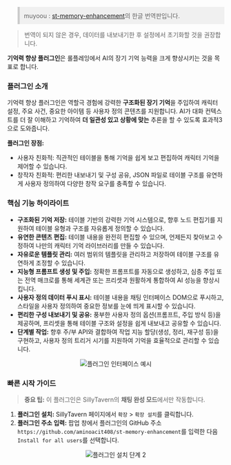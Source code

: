 <div align="left">
<blockquote style="background-color:#f0f0f0; border-left: 5px solid #ccc; padding: 10px;">
    muyoou : <a href="https://github.com/muyoou/st-memory-enhancement/tree/master">st-memory-enhancement</a>의 한글 번역판입니다. 
</blockquote>

<blockquote>
    번역이 되지 않은 경우, 데이터를 내보내기한 후 설정에서 초기화할 것을 권장합니다.
</blockquote>
    
<b>기억력 향상 플러그인</b>은 롤플레잉에서 AI의 장기 기억 능력을 크게 향상시키는 것을 목표로 합니다.

<h3>플러그인 소개</h3>
기억력 향상 플러그인은 역할극 경험에 강력한 <b>구조화된 장기 기억</b>을 주입하여 캐릭터 설정, 주요 사건, 중요한 아이템 등 사용자 정의 콘텐츠를 지원합니다. AI가 대화 컨텍스트를 더 잘 이해하고 기억하여 <b>더 일관성 있고 상황에 맞는</b> 추론을 할 수 있도록 효과적3으로 도와줍니다.

<b>플러그인 장점:</b>
<ul>
    <li>사용자 친화적: 직관적인 테이블을 통해 기억을 쉽게 보고 편집하여 캐릭터 기억을 제어할 수 있습니다.</li>
    <li>창작자 친화적: 편리한 내보내기 및 구성 공유, JSON 파일로 테이블 구조를 유연하게 사용자 정의하여 다양한 창작 요구를 충족할 수 있습니다.</li>
</ul>

<h3>핵심 기능 하이라이트</h3>
<ul>
    <li><b>구조화된 기억 저장:</b> 테이블 기반의 강력한 기억 시스템으로, 향후 노드 편집기를 지원하여 테이블 유형과 구조를 자유롭게 정의할 수 있습니다.</li>
    <li><b>유연한 콘텐츠 편집:</b> 테이블 내용을 완전히 편집할 수 있으며, 언제든지 찾아보고 수정하여 나만의 캐릭터 기억 라이브러리를 만들 수 있습니다.</li>
    <li><b>자유로운 템플릿 관리:</b> 여러 범위의 템플릿을 관리하고 저장하여 테이블 구조를 유연하게 조정할 수 있습니다.</li>
    <li><b>지능형 프롬프트 생성 및 주입:</b> 정확한 프롬프트를 자동으로 생성하고, 심층 주입 또는 전역 매크로를 통해 세계관 또는 프리셋과 원활하게 통합하여 AI 성능을 향상시킵니다.</li>
    <li><b>사용자 정의 데이터 푸시 표시:</b> 테이블 내용을 채팅 인터페이스 DOM으로 푸시하고, 스타일을 사용자 정의하여 중요한 정보를 눈에 띄게 표시할 수 있습니다.</li>
    <li><b>편리한 구성 내보내기 및 공유:</b> 풍부한 사용자 정의 옵션(프롬프트, 주입 방식 등)을 제공하며, 프리셋을 통해 테이블 구조와 설정을 쉽게 내보내고 공유할 수 있습니다.</li>
    <li><b>단계별 작업:</b> 향후 주/부 API와 결합하여 작업 지능 할당(생성, 정리, 재구성 등)을 구현하고, 사용자 정의 트리거 시기를 지원하여 기억을 효율적으로 관리할 수 있습니다.</li>
</ul>

<div align="center">
    <img src="https://github.com/user-attachments/assets/36997237-2c72-46b5-a8df-f5af3fa42171" alt="플러그인 인터페이스 예시" style="max-width:80%;">
</div>

<h3>빠른 시작 가이드</h3>

<blockquote>
    <b>중요 팁:</b> 이 플러그인은 SillyTavern의 <b>채팅 완성 모드</b>에서만 작동합니다.
</blockquote>

<ol>
    <li><b>플러그인 설치:</b> SillyTavern 페이지에서 <code>확장</code> &gt; <code>확장 설치</code>를 클릭합니다.</li>
    <li><b>플러그인 주소 입력:</b> 팝업 창에서 플러그인의 GitHub 주소 <code>https://github.com/aminoacit408/st-memory-enhancement</code>를 입력한 다음 <code>Install for all users</code>를 선택합니다.</li>
</ol>

<div align="center">
    <img src="https://github.com/user-attachments/assets/9f39015f-63bb-4741-bb7f-740c02f1de17" alt="플러그인 설치 단계 2" style="max-width:70%;">
</div>
</div>



